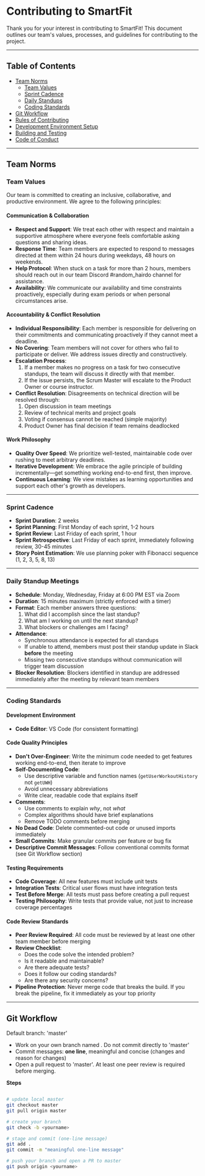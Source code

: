 # Contributing to SmartFit

Thank you for your interest in contributing to SmartFit! This document outlines our team's values, processes, and guidelines for contributing to the project.

---

## Table of Contents

- [Team Norms](#team-norms)
  - [Team Values](#team-values)
  - [Sprint Cadence](#sprint-cadence)
  - [Daily Standups](#daily-standup-meetings)
  - [Coding Standards](#coding-standards)
- [Git Workflow](#git-workflow)
- [Rules of Contributing](#rules-of-contributing)
- [Development Environment Setup](#development-environment-setup)
- [Building and Testing](#building-and-testing)
- [Code of Conduct](#code-of-conduct)

---

## Team Norms

### Team Values

Our team is committed to creating an inclusive, collaborative, and productive environment. We agree to the following principles:

#### Communication & Collaboration
- **Respect and Support**: We treat each other with respect and maintain a supportive atmosphere where everyone feels comfortable asking questions and sharing ideas.
- **Response Time**: Team members are expected to respond to messages directed at them within 24 hours during weekdays, 48 hours on weekends.
- **Help Protocol**: When stuck on a task for more than 2 hours, members should reach out in our team Discord #random_hairdo channel for assistance.
- **Availability**: We communicate our availability and time constraints proactively, especially during exam periods or when personal circumstances arise.

#### Accountability & Conflict Resolution
- **Individual Responsibility**: Each member is responsible for delivering on their commitments and communicating proactively if they cannot meet a deadline.
- **No Covering**: Team members will not cover for others who fail to participate or deliver. We address issues directly and constructively.
- **Escalation Process**: 
  1. If a member makes no progress on a task for two consecutive standups, the team will discuss it directly with that member.
  2. If the issue persists, the Scrum Master will escalate to the Product Owner or course instructor.
- **Conflict Resolution**: Disagreements on technical direction will be resolved through:
  1. Open discussion in team meetings
  2. Review of technical merits and project goals
  3. Voting if consensus cannot be reached (simple majority)
  4. Product Owner has final decision if team remains deadlocked

#### Work Philosophy
- **Quality Over Speed**: We prioritize well-tested, maintainable code over rushing to meet arbitrary deadlines.
- **Iterative Development**: We embrace the agile principle of building incrementally—get something working end-to-end first, then improve.
- **Continuous Learning**: We view mistakes as learning opportunities and support each other's growth as developers.

---

### Sprint Cadence

- **Sprint Duration**: 2 weeks
- **Sprint Planning**: First Monday of each sprint, 1-2 hours
- **Sprint Review**: Last Friday of each sprint, 1 hour
- **Sprint Retrospective**: Last Friday of each sprint, immediately following review, 30-45 minutes
- **Story Point Estimation**: We use planning poker with Fibonacci sequence (1, 2, 3, 5, 8, 13)

---

### Daily Standup Meetings

- **Schedule**: Monday, Wednesday, Friday at 6:00 PM EST via Zoom
- **Duration**: 15 minutes maximum (strictly enforced with a timer)
- **Format**: Each member answers three questions:
  1. What did I accomplish since the last standup?
  2. What am I working on until the next standup?
  3. What blockers or challenges am I facing?
- **Attendance**: 
  - Synchronous attendance is expected for all standups
  - If unable to attend, members must post their standup update in Slack **before** the meeting
  - Missing two consecutive standups without communication will trigger team discussion
- **Blocker Resolution**: Blockers identified in standup are addressed immediately after the meeting by relevant team members

---

### Coding Standards

#### Development Environment
- **Code Editor**: VS Code (for consistent formatting)

#### Code Quality Principles
- **Don't Over-Engineer**: Write the minimum code needed to get features working end-to-end, then iterate to improve
- **Self-Documenting Code**: 
  - Use descriptive variable and function names (`getUserWorkoutHistory` not `getUWH`)
  - Avoid unnecessary abbreviations
  - Write clear, readable code that explains itself
- **Comments**: 
  - Use comments to explain *why*, not *what*
  - Complex algorithms should have brief explanations
  - Remove TODO comments before merging
- **No Dead Code**: Delete commented-out code or unused imports immediately
- **Small Commits**: Make granular commits per feature or bug fix
- **Descriptive Commit Messages**: Follow conventional commits format (see Git Workflow section)

#### Testing Requirements
- **Code Coverage**: All new features must include unit tests
- **Integration Tests**: Critical user flows must have integration tests
- **Test Before Merge**: All tests must pass before creating a pull request
- **Testing Philosophy**: Write tests that provide value, not just to increase coverage percentages

#### Code Review Standards
- **Peer Review Required**: All code must be reviewed by at least one other team member before merging
- **Review Checklist**:
  - Does the code solve the intended problem?
  - Is it readable and maintainable?
  - Are there adequate tests?
  - Does it follow our coding standards?
  - Are there any security concerns?
- **Pipeline Protection**: Never merge code that breaks the build. If you break the pipeline, fix it immediately as your top priority

---

## Git Workflow
Default branch: 'master'

- Work on your own branch named **<yourname>**. Do not commit directly to 'master'
- Commit messages: **one line**, meaningful and concise (changes and reason for changes)
- Open a pull request to 'master'. At least one peer review is required before merging.

**Steps**
```bash

# update local master
git checkout master
git pull origin master

# create your branch
git check -b <yourname>

# stage and commit (one-line message)
git add .
git commit -m "meaningful one-line message"

# push your branch and open a PR to master
git push origin <yourname>
